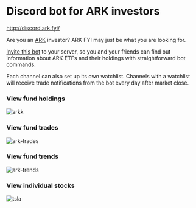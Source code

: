 # Discord bot for ARK investors

http://discord.ark.fyi/

Are you an [ARK](https://ark-funds.com/) investor? ARK FYI may just be what you are looking for.

[Invite this bot](http://discord.ark.fyi/) to your server, so you and your friends can find out information about ARK ETFs and their holdings with straightforward bot commands.

Each channel can also set up its own watchlist. Channels with a watchlist will receive trade notifications from the bot every day after market close.

### View fund holdings
![arkk](https://i.ibb.co/vDrQBPJ/arkk.png)

### View fund trades
![ark-trades](https://i.ibb.co/Kb6DBBL/arkk-trades.png)

### View fund trends
![ark-trends](https://i.ibb.co/cDxW0KC/arkk-trends.png)

### View individual stocks
![tsla](https://i.ibb.co/4tLWQT9/tsla.png)
